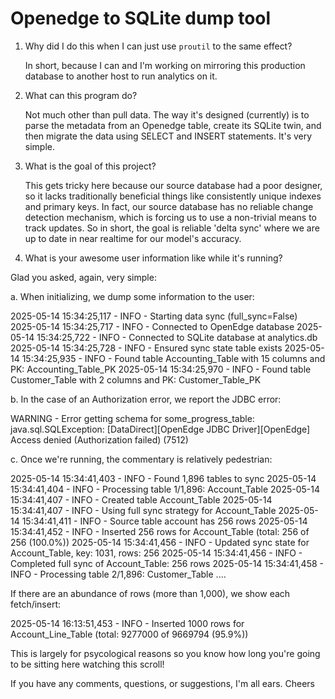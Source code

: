 # Openedge to SQLite dump tool

1. Why did I do this when I can just use `proutil` to the same effect?

   In short, because I can and I'm working on mirroring this production database to another host to run analytics on it.

2. What can this program do?

   Not much other than pull data. The way it's designed (currently) is to parse the metadata from an Openedge table, create its SQLite twin, and then migrate the data using SELECT and INSERT statements. It's very simple. 

3. What is the goal of this project?

   This gets tricky here because our source database had a poor designer, so it lacks traditionally beneficial things like consistently unique indexes and primary keys. In fact, our source database has no reliable change detection mechanism, which is forcing us to use a non-trivial means to track updates. So in short, the goal is reliable 'delta sync' where we are up to date in near realtime for our model's accuracy.

4. What is your awesome user information like while it's running?

Glad you asked, again, very simple:

a. When initializing, we dump some information to the user:

   2025-05-14 15:34:25,117 - INFO - Starting data sync (full_sync=False)
   2025-05-14 15:34:25,717 - INFO - Connected to OpenEdge database
   2025-05-14 15:34:25,722 - INFO - Connected to SQLite database at analytics.db
   2025-05-14 15:34:25,728 - INFO - Ensured sync state table exists
   2025-05-14 15:34:25,935 - INFO - Found table Accounting_Table with 15 columns and PK: Accounting_Table_PK
   2025-05-14 15:34:25,970 - INFO - Found table Customer_Table with 2 columns and PK: Customer_Table_PK

b. In the case of an Authorization error, we report the JDBC error:

   WARNING - Error getting schema for some_progress_table: java.sql.SQLException: [DataDirect][OpenEdge JDBC Driver][OpenEdge] Access denied (Authorization failed) (7512)

c. Once we're running, the commentary is relatively pedestrian:

   2025-05-14 15:34:41,403 - INFO - Found 1,896 tables to sync
   2025-05-14 15:34:41,404 - INFO - Processing table 1/1,896: Account_Table
   2025-05-14 15:34:41,407 - INFO - Created table Account_Table
   2025-05-14 15:34:41,407 - INFO - Using full sync strategy for Account_Table
   2025-05-14 15:34:41,411 - INFO - Source table account has 256 rows
   2025-05-14 15:34:41,452 - INFO - Inserted 256 rows for Account_Table (total: 256 of 256 (100.0%))
   2025-05-14 15:34:41,456 - INFO - Updated sync state for Account_Table, key: 1031, rows: 256
   2025-05-14 15:34:41,456 - INFO - Completed full sync of Account_Table: 256 rows
   2025-05-14 15:34:41,458 - INFO - Processing table 2/1,896: Customer_Table
      ....

If there are an abundance of rows (more than 1,000), we show each fetch/insert:


   2025-05-14 16:13:51,453 - INFO - Inserted 1000 rows for Account_Line_Table (total: 9277000 of 9669794 (95.9%))


This is largely for psycological reasons so you know how long you're going to be sitting here watching this scroll!


If you have any comments, questions, or suggestions, I'm all ears. Cheers
